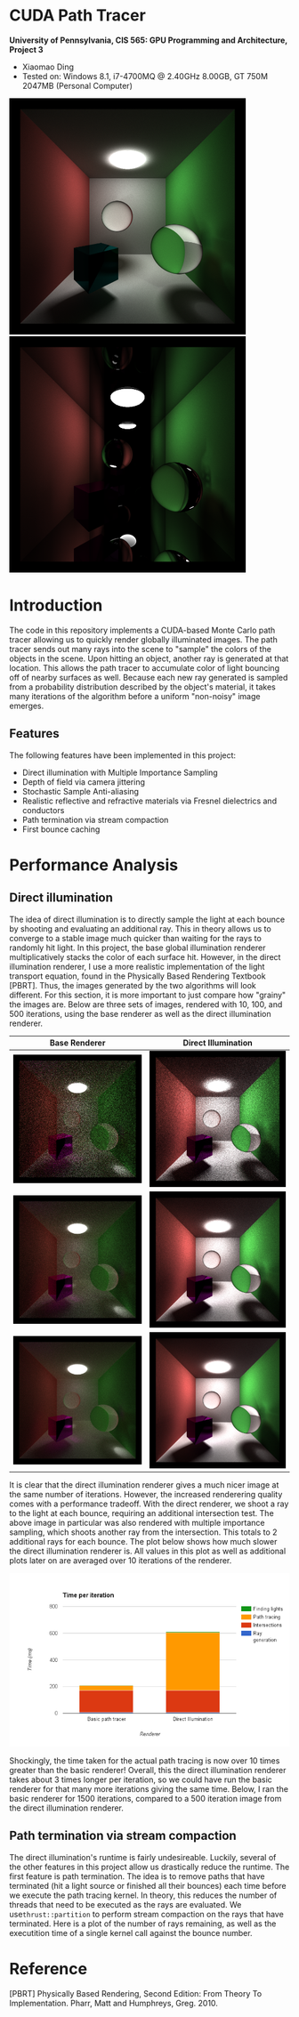 CUDA Path Tracer
================

**University of Pennsylvania, CIS 565: GPU Programming and Architecture, Project 3**

* Xiaomao Ding
* Tested on: Windows 8.1, i7-4700MQ @ 2.40GHz 8.00GB, GT 750M 2047MB (Personal Computer)

<img src="https://raw.githubusercontent.com/xnieamo/Project3-CUDA-Path-Tracer/master/img/cornell.2016-10-11_05-34-19z.5000samp.png" width="425"/> <img src="https://raw.githubusercontent.com/xnieamo/Project3-CUDA-Path-Tracer/master/img/cornell.2016-10-11_06-15-00z.5000samp.png" width="425"/> 

# Introduction
The code in this repository implements a CUDA-based Monte Carlo path tracer allowing us to quickly render globally illuminated images. The path tracer sends out many rays into the scene to "sample" the colors of the objects in the scene. Upon hitting an object, another ray is generated at that location. This allows the path tracer to accumulate color of light bouncing off of nearby surfaces as well. Because each new ray generated is sampled from a probability distribution described by the object's material, it takes many iterations of the algorithm before a uniform "non-noisy" image emerges.

## Features
The following features have been implemented in this project:
* Direct illumination with Multiple Importance Sampling
* Depth of field via camera jittering
* Stochastic Sample Anti-aliasing
* Realistic reflective and refractive materials via Fresnel dielectrics and conductors
* Path termination via stream compaction
* First bounce caching

# Performance Analysis
## Direct illumination
The idea of direct illumination is to directly sample the light at each bounce by shooting and evaluating an additional ray. This in theory allows us to converge to a stable image much quicker than waiting for the rays to randomly hit light.  In this project, the base global illumination renderer multiplicatively stacks the color of each surface hit. However, in the direct illumination renderer, I use a more realistic implementation of the light transport equation, found in the Physically Based Rendering Textbook [PBRT]. Thus, the images generated by the two algorithms will look different. For this section, it is more important to just compare how "grainy" the images are. Below are three sets of images, rendered with 10, 100, and 500 iterations, using the base renderer as well as the direct illumination renderer.

Base Renderer              |  Direct Illumination
:-------------------------:|:-------------------------:
![](https://github.com/xnieamo/Project3-CUDA-Path-Tracer/blob/master/img/MIS-Comparisons/basic.2016-10-11_20-39-59z.10samp.png?raw=true)  |  ![](https://github.com/xnieamo/Project3-CUDA-Path-Tracer/blob/master/img/MIS-Comparisons/MIS.2016-10-11_20-38-05z.10samp.png?raw=true)
![](https://github.com/xnieamo/Project3-CUDA-Path-Tracer/blob/master/img/MIS-Comparisons/basic.2016-10-11_20-50-11z.100samp.png?raw=true)  |  ![](https://github.com/xnieamo/Project3-CUDA-Path-Tracer/blob/master/img/MIS-Comparisons/MIS.2016-10-11_20-36-46z.100samp.png?raw=true)
![](https://github.com/xnieamo/Project3-CUDA-Path-Tracer/blob/master/img/MIS-Comparisons/basic.2016-10-11_21-26-35z.500samp.png?raw=true)  |  ![](https://github.com/xnieamo/Project3-CUDA-Path-Tracer/blob/master/img/MIS-Comparisons/MIS.2016-10-11_20-32-42z.500samp.png?raw=true)

It is clear that the direct illumination renderer gives a much nicer image at the same number of iterations. However, the increased renderering quality comes with a performance tradeoff. With the direct renderer, we shoot a ray to the light at each bounce, requiring an additional intersection test. The above image in particular was also rendered with multiple importance sampling, which shoots another ray from the intersection. This totals to 2 additional rays for each bounce. The plot below shows how much slower the direct illumination renderer is. All values in this plot as well as additional plots later on are averaged over 10 iterations of the renderer.

<p align="center">
  <img src="https://github.com/xnieamo/Project3-CUDA-Path-Tracer/blob/master/img/plots/BasicRenderer-DL-Time.png?raw=true">
</p>

Shockingly, the time taken for the actual path tracing is now over 10 times greater than the basic renderer! Overall, this the direct illumination renderer takes about 3 times longer per iteration, so we could have run the basic renderer for that many more iterations giving the same time. Below, I ran the basic renderer for 1500 iterations, compared to a 500 iteration image from the direct illumination renderer.

## Path termination via stream compaction
The direct illumination's runtime is fairly undesireable. Luckily, several of the other features in this project allow us drastically reduce the runtime. The first feature is path termination. The idea is to remove paths that have terminated (hit a light source or finished all their bounces) each time before we execute the path tracing kernel. In theory, this reduces the number of threads that need to be executed as the rays are evaluated. We use`thrust::partition` to perform stream compaction on the rays that have terminated. Here is a plot of the number of rays remaining, as well as the executition time of a single kernel call against the bounce number.

# Reference
[PBRT] Physically Based Rendering, Second Edition: From Theory To Implementation. Pharr, Matt and Humphreys, Greg. 2010.
